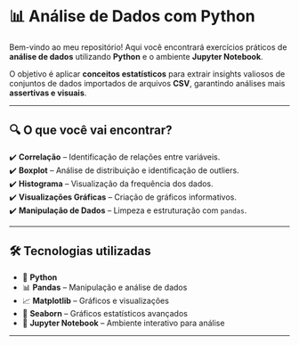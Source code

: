 # 📊 Análise de Dados com Python  

Bem-vindo ao meu repositório! Aqui você encontrará exercícios práticos de **análise de dados** utilizando **Python** e o ambiente **Jupyter Notebook**.  

O objetivo é aplicar **conceitos estatísticos** para extrair insights valiosos de conjuntos de dados importados de arquivos **CSV**, garantindo análises mais **assertivas e visuais**.  

---

## 🔍 O que você vai encontrar?  
✔️ **Correlação** – Identificação de relações entre variáveis.  
✔️ **Boxplot** – Análise de distribuição e identificação de outliers.  
✔️ **Histograma** – Visualização da frequência dos dados.  
✔️ **Visualizações Gráficas** – Criação de gráficos informativos.  
✔️ **Manipulação de Dados** – Limpeza e estruturação com `pandas`.  

---

## 🛠 Tecnologias utilizadas  
- 🐍 **Python**  
- 📊 **Pandas** – Manipulação e análise de dados  
- 📈 **Matplotlib** – Gráficos e visualizações  
- 🎨 **Seaborn** – Gráficos estatísticos avançados  
- 📑 **Jupyter Notebook** – Ambiente interativo para análise  

---

